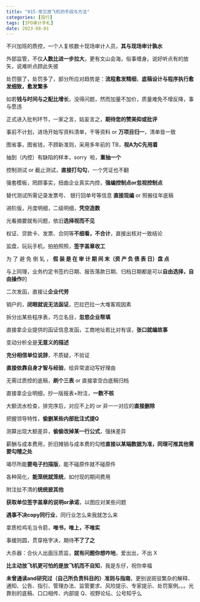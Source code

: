 ```yaml
---
title: "015-常见放飞机的手段与方法"
categories: [投行]
tags: [IPO审计手札]
date: 2023-08-01
---
```

不兴加班的质控，一个人复核数十现场审计人员，**其与现场审计孰水**

外部监管，不仅**人数比进一步拉大**，更有文山会海，俗事缠身。说好听点有的放矢，说难听点顾此失彼

处罚狠了，处罚多了，部分所应对趋势是：**流程愈发精细**，**底稿设计与程序执行愈发细致，愈发繁多**

如若**钱与时间与之配比增长**，没得问题，然而加量不加价，质量难免不增反降，事与愿违

正式进入批判环节，一家之言，姑妄言之，**期待您的赞美抑或批评**

事前不计划，进场开始写资料清单，干等资料 or **万项目归一**，清单皆一致

图省事，图省钱，不顾新准则，采用多年前的 TB，**视A为C先用着**

抽到（内控）有缺陷的样本，sorry  啦，**重抽一个**

控制测试 or 截止测试，**直接打勾勾**，一个凭证也不翻

强套模板，罔顾事实，扭曲企业真实内控，**强编控制点or忽视控制点**

替代测试所需记录发票号、 银行回单号等信息 **直接现编** or 照搬往年底稿

进阶版，月度明细，二级明细，**凭空造数**

光看摘要就有问题，依旧**选择视而不见**

权证、贷款卡、发票、合同等**不细看，不合计**，直接出核对一致结论

监盘，玩玩手机，拍拍照照，**签字盖章收工**

为 了 避 免 倒 轧 ， **假 装 是 在 审 计 期 间 末（资 产 负 债 表 日）盘 点**

与上同理，业务约定书签约日期、报告落款日期、归档日期都是可以**自由选择，自由操作**的

二次发函，直接让**企业代劳**

销户的，**闭眼就说无法函证**，巴拉巴拉一大堆客观因素

拆分出某些程序表，巧立名目，**忽悠企业帮填**

直接拿企业提供的函证信息发函，工商地址若比对有误，**张口就编故事**

变动分析全是**无意义的描述**

**充分相信单位说辞**，不质疑，不验证

**直接依靠自身才智与经验**，给异常波动写好理由

无需过质控的底稿，**刷个三表** or 直接拿空白底稿归档

直接拿企业明细，抄一版报表+附注，**一数不核**

大额流水检查，排完序后，对应不上的 or 非一一对应的**直接删除**

把握领导特性，**偷删某些内部批注式提Q**

测算出现大额差异，**偷偷改掉某一行公式**，强抹差异

薪酬与成本费用，折旧摊销与成本费的勾稽**直接以某端数据为准，同理可推其他需要勾稽之处**

竭尽所能**要电子扫描版**，能不碰原件就不碰原件

各种简化，**能笼统就笼统**，如付现的期间费用

附注扯不清的**统统披其他**

**获取单位签字盖章的说明or承诺**，以图应对某些问题

**遇事不决copy同行业**，同行业怎么来我就怎么来

拿质检鸡毛当令箭，**唯书，唯上，不唯实**

事缓则圆，贯穿拖字决，期待**不了了之**

大杀器：合伙人出面压质监，**就有问题你想咋地**，爱出出，不出 X

**比主动放飞机更可怕的是放飞机而不自知**，我是东仔，祝你幸福

**未曾通读and研究过（自己所负责科目的）准则与指南**，更别说斑驳繁杂的解释、通知、公告、指引、管理办法、监管要求、风险提示、专家提示、处罚案例。。。光靠别的底稿、口口相传、内部提 Q、视野论坛、公号知乎么